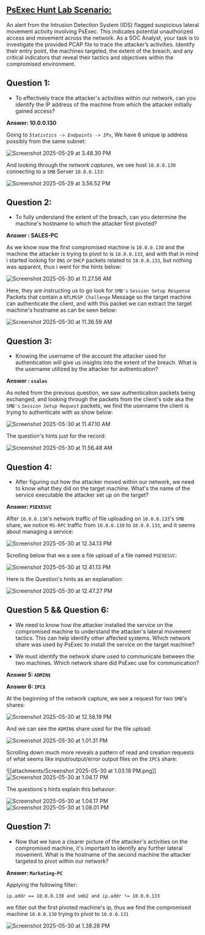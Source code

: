 ## [PsExec Hunt Lab Scenario:](https://cyberdefenders.org/blueteam-ctf-challenges/psexec-hunt/)
An alert from the Intrusion Detection System (IDS) flagged suspicious lateral movement activity involving PsExec. This indicates potential unauthorized access and movement across the network. As a SOC Analyst, your task is to investigate the provided PCAP file to trace the attacker’s activities. Identify their entry point, the machines targeted, the extent of the breach, and any critical indicators that reveal their tactics and objectives within the compromised environment.

## Question 1:

- To effectively trace the attacker's activities within our network, can you identify the IP address of the machine from which the attacker initially gained access?

**Answer: 10.0.0.130**

Going to *`Statistics -> Endpoints -> IPs`*, We have 6 unique ip address possibly from the same subnet:

![Screenshot 2025-05-29 at 3.48.30 PM](attachments/Screenshot%202025-05-29%20at%203.48.30%20PM.png)

And looking through the *network captures*, we see host `10.0.0.130` connecting to a `SMB` Server `10.0.0.133`:

![Screenshot 2025-05-29 at 3.56.52 PM](attachments/Screenshot%202025-05-29%20at%203.56.52%20PM.png)

## Question 2:

- To fully understand the extent of the breach, can you determine the machine's hostname to which the attacker first pivoted?

**Answer : SALES-PC** 

As we know now the first compromised machine is `10.0.0.130` and the machine the attacker is trying to pivot to is `10.0.0.133`, and with that in mind i started looking for `DNS` or `DHCP` packets related to `10.0.0.133`, but nothing was apparent, thus i went for the hints below:

![Screenshot 2025-05-30 at 11.27.56 AM](attachments/Screenshot%202025-05-30%20at%2011.27.56%20AM.png)

Here, they are instructing us to go look for `SMB's`  `Session Setup Response` Packets that contain a `NTLMSSP Challenge` Message so the target machine can authenticate the client, and with this packet we can extract the target machine's hostname as can be seen below:

![Screenshot 2025-05-30 at 11.36.59 AM](attachments/Screenshot%202025-05-30%20at%2011.36.59%20AM.png) 

## Question 3:

- Knowing the username of the account the attacker used for authentication will give us insights into the extent of the breach. What is the username utilized by the attacker for authentication?

 **Answer : `ssales`** 

As noted from the previous question, we saw authentication packets being exchanged, and looking through the packets from the client's side aka the `SMB's` *`Session Setup Request`* packets, we find the username the client is trying to authenticate with as show below:


![Screenshot 2025-05-30 at 11.47.10 AM](attachments/Screenshot%202025-05-30%20at%2011.47.10%20AM.png)

The question's hints just for the record:

![Screenshot 2025-05-30 at 11.56.48 AM](attachments/Screenshot%202025-05-30%20at%2011.56.48%20AM.png)


## Question 4:

- After figuring out how the attacker moved within our network, we need to know what they did on the target machine. What's the name of the service executable the attacker set up on the target?

**Answer: `PSEXESVC`**

After `10.0.0.130`'s network traffic of file uploading on `10.0.0.133`'s `SMB` share, we notice `MS-RPC` traffic from `10.0.0.130` to `10.0.0.133`, and it seems about managing a service:


![Screenshot 2025-05-30 at 12.34.13 PM](attachments/Screenshot%202025-05-30%20at%2012.34.13%20PM.png)


Scrolling below that we a see a file upload of a file named `PSEXESVC`:


![Screenshot 2025-05-30 at 12.41.13 PM](attachments/Screenshot%202025-05-30%20at%2012.41.13%20PM.png)

Here is the Question's hints as an explanation:

![Screenshot 2025-05-30 at 12.47.27 PM](attachments/Screenshot%202025-05-30%20at%2012.47.27%20PM.png)

## Question 5 && Question 6:

- We need to know how the attacker installed the service on the compromised machine to understand the attacker's lateral movement tactics. This can help identify other affected systems. Which network share was used by PsExec to install the service on the target machine?

- We must identify the network share used to communicate between the two machines. Which network share did PsExec use for communication?

**Answer 5: `ADMIN$`**

**Answer 6: `IPC$`**

At the beginning of the network capture, we see a request for two `SMB`'s shares:

![Screenshot 2025-05-30 at 12.58.19 PM](attachments/Screenshot%202025-05-30%20at%2012.58.19%20PM.png)

And we can see the `ADMIN$` share used for the file upload:

![Screenshot 2025-05-30 at 1.01.31 PM](attachments/Screenshot%202025-05-30%20at%201.01.31%20PM.png)

Scrolling down much more reveals a pattern of read and creation requests of what seems like input/output/error output files on the `IPC$` share:

![[attachments/Screenshot 2025-05-30 at 1.03.18 PM.png]]![Screenshot 2025-05-30 at 1.04.17 PM](attachments/Screenshot%202025-05-30%20at%201.04.17%20PM.png)

The questions's hints explain this behavior:

![Screenshot 2025-05-30 at 1.04.17 PM](attachments/Screenshot%202025-05-30%20at%201.04.17%20PM.png)
![Screenshot 2025-05-30 at 1.08.01 PM](attachments/Screenshot%202025-05-30%20at%201.08.01%20PM.png)

## Question 7:

- Now that we have a clearer picture of the attacker's activities on the compromised machine, it's important to identify any further lateral movement. What is the hostname of the second machine the attacker targeted to pivot within our network?

**Answer: `Marketing-PC`**
	
Applying the following filter:

`ip.addr == 10.0.0.130 and smb2 and ip.addr != 10.0.0.133`

we filter out the first pivoted machine's ip, thus we find the compromised  machine `10.0.0.130`
trying to pivot to `10.0.0.131`

![Screenshot 2025-05-30 at 1.38.28 PM](attachments/Screenshot%202025-05-30%20at%201.38.28%20PM.png)
